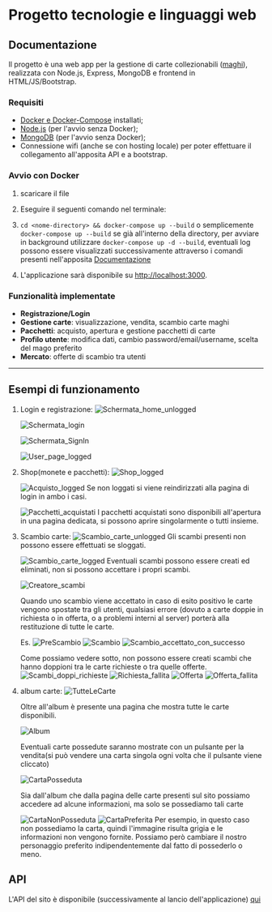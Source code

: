 # Progetto tecnologie e linguaggi web

## Documentazione

Il progetto è una web app per la gestione di carte collezionabili ([maghi](https://hp-api.onrender.com/)), realizzata con Node.js, Express, MongoDB e frontend in HTML/JS/Bootstrap.

### Requisiti

- [Docker e Docker-Compose](https://docs.docker.com/get-started/) installati;
- [Node.js](https://nodejs.org/en/download) (per l'avvio senza Docker);
- [MongoDB](https://www.mongodb.com/docs/manual/installation/) (per l'avvio senza Docker);
- Connessione wifi (anche se con hosting locale) per poter effettuare il collegamento all'apposita API e a bootstrap.

### Avvio con Docker

1. scaricare il file

2. Eseguire il seguenti comando nel terminale:
3. ``` cd <nome-directory> && docker-compose up --build ``` o semplicemente ```docker-compose up --build``` se già all'interno della directory, per avviare in background utilizzare ```docker-compose up -d --build```, eventuali log possono essere visualizzati successivamente attraverso i comandi presenti nell'apposita [Documentazione](https://docs.docker.com/reference/cli/docker/container/)

4. L'applicazione sarà disponibile su [http://localhost:3000](http://localhost:3000).



### Funzionalità implementate

- **Registrazione/Login**
- **Gestione carte**: visualizzazione, vendita, scambio carte maghi
- **Pacchetti**: acquisto, apertura e gestione pacchetti di carte
- **Profilo utente**: modifica dati, cambio password/email/username, scelta del mago preferito
- **Mercato**: offerte di scambio tra utenti

---

## Esempi di funzionamento

1. Login e registrazione:
    ![Schermata_home_unlogged](./Images/Screenshot%202025-06-05%20alle%2010.35.41.png)

    ![Schermata_login](./Images/login.png)

    ![Schermata_SignIn](./Images/SignIn.png)

    ![User_page_logged](./Images/User_page.png)

2. Shop(monete e pacchetti):
    ![Shop_logged](./Images/Shop_logged.png)

    ![Acquisto_logged](./Images/Acquisto_monete_e_pacchetti.png)
	    Se non loggati si viene reindirizzati alla pagina di login in ambo i casi.

    ![Pacchetti_acquistati](./Images/Bought_package.png)
    I pacchetti acquistati sono disponibili all'apertura in una pagina dedicata, si possono aprire singolarmente o tutti insieme.

3. Scambio carte:
    ![Scambio_carte_unlogged](./Images/ExChange_unlogged.png)
    Gli scambi presenti non possono essere effettuati se sloggati.

    ![Scambio_carte_logged](./Images/ExChange_logged.png)
      Eventuali scambi possono essere creati ed eliminati, non si possono accettare i propri scambi.

    ![Creatore_scambi](./Images/ExChange_creator.png)

    Quando uno scambio viene accettato in caso di esito positivo le carte vengono spostate tra gli utenti, qualsiasi errore (dovuto a carte doppie in richiesta o in offerta, o a problemi interni al server) porterà alla restituzione di tutte le carte.

    Es.
    ![PreScambio](./Images/Esempio_doppio_scambio.png)
    ![Scambio](./Images/Doppio_Scambio_creato.png)
    ![Scambio_accettato_con_successo](./Images/Scambio_accettato.png)

    Come possiamo vedere sotto, non possono essere creati scambi che hanno doppioni tra le carte richieste o tra quelle offerte.
    ![Scambi_doppi_richieste](./Images/Test_doppia_richiesta.png)
    ![Richiesta_fallita](./Images/Errore_doppia_richiesta.png)
    ![Offerta](./Images/Test_doppia_offerta.png)
    ![Offerta_fallita](./Images/Errore_doppia_offerta.png)

4. album carte:
    ![TutteLeCarte](./Images/Cards.png)
    
    Oltre all'album è presente una pagina che mostra tutte le carte disponibili.

    ![Album](./Images/Album.png)
    
    Eventuali carte possedute saranno mostrate con un pulsante per la vendita(si può vendere una carta singola ogni volta che il pulsante viene cliccato)

    ![CartaPosseduta](./Images/CartaPosseduta.png)
    
    Sia dall'album che dalla pagina delle carte presenti sul sito possiamo accedere ad alcune informazioni, ma solo se possediamo tali carte

    ![CartaNonPosseduta](./Images/CartaNonPosseduta.png)
    ![CartaPreferita](./Images/Card_favourite.png)
    Per esempio, in questo caso non possediamo la carta, quindi l'immagine risulta grigia e le informazioni non vengono fornite.
    Possiamo però cambiare il nostro personaggio preferito indipendentemente dal fatto di possederlo o meno.

## API

L'API del sito è disponibile (successivamente al lancio dell'applicazione) [qui](http://localhost:3001/api-docs)
